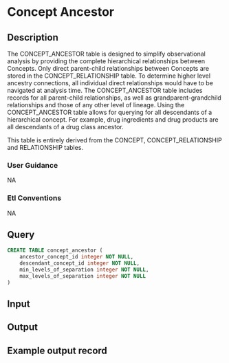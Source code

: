 <!---->

# Concept Ancestor

## Description
The CONCEPT_ANCESTOR table is designed to simplify observational analysis by providing the complete hierarchical relationships between Concepts. Only direct parent-child relationships between Concepts are stored in the CONCEPT_RELATIONSHIP table. To determine higher level ancestry connections, all individual direct relationships would have to be navigated at analysis time. The CONCEPT_ANCESTOR table includes records for all parent-child relationships, as well as grandparent-grandchild relationships and those of any other level of lineage. Using the CONCEPT_ANCESTOR table allows for querying for all descendants of a hierarchical concept. For example, drug ingredients and drug products are all descendants of a drug class ancestor.

This table is entirely derived from the CONCEPT, CONCEPT_RELATIONSHIP and RELATIONSHIP tables.

### User Guidance
NA

### Etl Conventions
NA

## Query
```sql
CREATE TABLE concept_ancestor (
	ancestor_concept_id integer NOT NULL,
	descendant_concept_id integer NOT NULL,
	min_levels_of_separation integer NOT NULL,
	max_levels_of_separation integer NOT NULL
)
```

## Input


## Output


## Example output record


